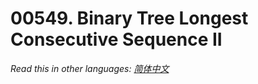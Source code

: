 # 00549. Binary Tree Longest Consecutive Sequence II

  _Read this in other languages:_
    [_简体中文_](README.zh-CN.md)

